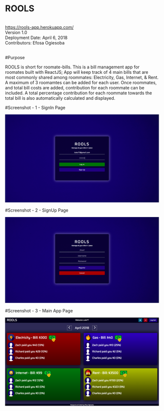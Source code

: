 # ROOLS

\
<https://rools-app.herokuapp.com/> \
Version 1.0 \
Deployment Date: April 6, 2018  \
Contributors: Efosa Ogiesoba


\
#Purpose

ROOLS is short for roomate-bills. This is a bill management app for roomates built with ReactJS; App will keep track of 4 main bills that are most commonly shared among roommates: Electricity, Gas, Internet, & Rent. A maximum of 3 roomamtes can be added for each user. Once roommates, and total bill costs are added, contribution for each roommate can be included. A total percentage contribution for each roommate towards the total bill is also automatically calculated and displayed. 

#Screenshot - 1 - SignIn Page

![SignIn Page](client/public/images/rools-signIn.png)

#Screenshot - 2 - SignUp Page

![SignUp Page](client/public/images/rools-signUp.png)

#Screenshot - 3 - Main App Page

![Main App Page](client/public/images/rools-mainPage.png)